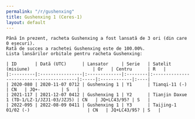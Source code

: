 ```yaml
---
permalink: "/r/gushenxing"
title: Gushenxing 1 (Ceres-1)
layout: default
---
```


    Până în prezent, racheta Gushenxing a fost lansată de 3 ori (din care 0 eșecuri).
    Rată de succes a rachetei Gushenxing este de 100.00%.
    Lista lansărilor orbitale pentru racheta Gushenxing:
    
    | ID       | Dată (UTC)      | Lansator     | Serie   | Satelit (misiune)                        | Or   | Centru      | R   |
    |:---------|:----------------|:-------------|:--------|:-----------------------------------------|:-----|:------------|:----|
    | 2020-080 | 2020-11-07 0712 | Gushenxing 1 | Y1      | Tianqi-11 (-)                            | CN   | JQ+-        | S   |
    | 2021-117 | 2021-12-07 0412 | Gushenxing 1 | Y2      | Tianjin Daxue 1 (TD-1/LZ-1/JZJ1-03/JZJ5) | CN   | JQ+LC43/95? | S   |
    | 2022-095 | 2022-08-09 0411 | Gushenxing 1 | Y3      | Taijing-1 01/02 (-)                      | CN   | JQ+LC43/95? | S   |

